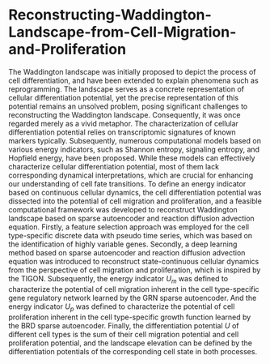 # Reconstructing-Waddington-Landscape-from-Cell-Migration-and-Proliferation
The Waddington landscape was initially proposed to depict the process of cell differentiation, and have been extended to explain phenomena such as reprogramming. The landscape serves as a concrete representation of cellular differentiation potential, yet the precise representation of this potential remains an unsolved problem, posing significant challenges to reconstructing the Waddington landscape. Consequently, it was once regarded merely as a vivid metaphor. The characterization of cellular differentiation potential relies on transcriptomic signatures of known markers typically. Subsequently, numerous computational models based on various energy indicators, such as Shannon entropy, signaling entropy, and Hopfield energy, have been proposed. While these models can effectively characterize cellular differentiation potential, most of them lack corresponding dynamical interpretations, which are crucial for enhancing our understanding of cell fate transitions.
To define an energy indicator based on continuous cellular dynamics, the cell differentiation potential was dissected into the potential of cell migration and proliferation, and a feasible computational framework was developed to reconstruct Waddington landscape based on sparse autoencoder and reaction diffusion advection equation. Firstly, a feature selection approach was employed for the cell type-specific discrete data with pseudo time series, which was based on the identification of highly variable genes. Secondly, a deep learning method based on sparse autoencoder and reaction diffusion advection equation was introduced to reconstruct state-continuous cellular dynamics from the perspective of cell migration and proliferation, which is inspired by the TIGON. Subsequently, the energy indicator $U_{m}$ was defined to characterize the potential of cell migration inherent in the cell type-specific gene regulatory network learned by the GRN sparse autoencoder. And the energy indicator $U_{p}$ was defined to characterize the potential of cell proliferation inherent in the cell type-specific growth function learned by the BRD sparse autoencoder. Finally, the differentiation potential $U$ of different cell types is the sum of their cell migration potential and cell proliferation potential, and the landscape elevation can be defined by the differentiation potentials of the corresponding cell state in both processes.
